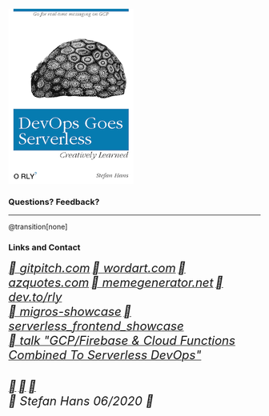 ![thanks](presentation/assets/image/orly.png)

### Questions? Feedback?

---

@transition[none]

### Links and Contact
[<i style="font-size:24px" class="fab">&#xf268; gitpitch.com</i>](https://gitpitch.com/)
[<i style="font-size:24px" class="fab">&#xf268; wordart.com</i>](https://wordart.com/)
[<i style="font-size:24px" class="fab">&#xf268; azquotes.com</i>](https://www.azquotes.com)
[<i style="font-size:24px" class="fab">&#xf268; memegenerator.net</i>](https://memegenerator.net)
[<i style="font-size:24px" class="fab">&#xf268; dev.to/rly</i>](https://dev.to/rly)
<br>
[<i style="font-size:24px" class="fab">&#xf09b; migros-showcase</i>](https://github.com/stefanhansatos/migros-showcase)
[<i style="font-size:24px" class="fab">&#xf09b; serverless_frontend_showcase</i>](https://github.com/stefanhans/serverless_frontend_showcase)
<br>
[<i style="font-size:24px" class="fab">&#xf09b; talk "GCP/Firebase & Cloud Functions Combined To Serverless DevOps"</i>](https://gitpitch.com/stefanhansatos/migros-showcase#/)
<br>
<br>
<br>
[<i style="font-size:24px" class="fas">&#xf1fa;</i>](mailto://stefan.hans@atos.net)
[<i style="font-size:24px" class="fab">&#xf099;</i>](https://twitter.com/stefanhans65)
[<i style="font-size:24px" class="fab">&#xf08c;</i>](https://www.linkedin.com/in/stefan-hans-4545ab132/)
<br>
<i style="font-size:24px" class="fas">&#xf1f9; Stefan Hans 06/2020 </i><i> </i><i style="font-size:24px" class="fab"> &#xf25e;</i>



